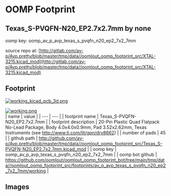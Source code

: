 # OOMP Footprint  
## Texas_S-PVQFN-N20_EP2.7x2.7mm  by none  
  
oomp key: oomp_av_p_avp_texas_s_pvqfn_n20_ep2_7x2_7mm  
  
source repo at: [http://gitlab.com/av-p/Avp.pretty/blob/master/tmp/data//oomlout_oomp_footprint_src/XTAL-3215.kicad_mod](http://gitlab.com/av-p/Avp.pretty/blob/master/tmp/data//oomlout_oomp_footprint_src/XTAL-3215.kicad_mod)  
## Footprint  
  
[![working_kicad_pcb_3d.png](working_kicad_pcb_3d_600.png)](working_kicad_pcb_3d.png)  
  
[![working.png](working_600.png)](working.png)  
| name | value | 
| --- | --- | 
| footprint name | Texas_S-PVQFN-N20_EP2.7x2.7mm | 
| footprint description | 20-Pin Plastic Quad Flatpack No-Lead Package, Body 4.0x4.0x0.9mm, Pad 3.52x2.62mm, Texas Instruments (see http://www.ti.com/lit/gpn/drv8662) | 
| number of pads | 45 | 
| github path | http://github.com/av-p/Avp.pretty/blob/master/tmp/data//oomlout_oomp_footprint_src/Texas_S-PVQFN-N20_EP2.7x2.7mm.kicad_mod | 
| oomp key | oomp_av_p_avp_texas_s_pvqfn_n20_ep2_7x2_7mm | 
| oomp bot github | https://github.com/oomlout/oomlout_oomp_footprint_bot/tree/main/tmp/data//oomlout_oomp_footprint_src/footprints/av_p_avp_texas_s_pvqfn_n20_ep2_7x2_7mm/working | 
## Images  
